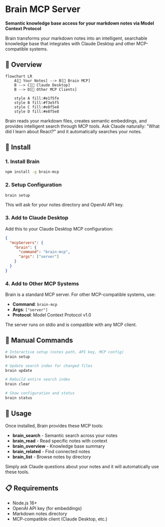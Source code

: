 # Brain MCP Server

**Semantic knowledge base access for your markdown notes via Model Context Protocol**

Brain transforms your markdown notes into an intelligent, searchable knowledge base that integrates with Claude Desktop and other MCP-compatible systems.

## 🧠 Overview

```mermaid
flowchart LR
    A[📄 Your Notes] --> B[🔧 Brain MCP]
    B --> C[🤖 Claude Desktop]
    B --> D[🔗 Other MCP Clients]
    
    style A fill:#e1f5fe
    style B fill:#f3e5f5
    style C fill:#e8f5e8
    style D fill:#e8f5e8
```

Brain reads your markdown files, creates semantic embeddings, and provides intelligent search through MCP tools. Ask Claude naturally: "What did I learn about React?" and it automatically searches your notes.

## 🚀 Install

### 1. Install Brain
```bash
npm install -g brain-mcp
```

### 2. Setup Configuration
```bash
brain setup
```
This will ask for your notes directory and OpenAI API key.

### 3. Add to Claude Desktop
Add this to your Claude Desktop MCP configuration:

```json
{
  "mcpServers": {
    "brain": {
      "command": "brain-mcp",
      "args": ["server"]
    }
  }
}
```

### 4. Add to Other MCP Systems
Brain is a standard MCP server. For other MCP-compatible systems, use:
- **Command**: `brain-mcp`  
- **Args**: `["server"]`
- **Protocol**: Model Context Protocol v1.0

The server runs on stdio and is compatible with any MCP client.

## 🔧 Manual Commands

```bash
# Interactive setup (notes path, API key, MCP config)
brain setup

# Update search index for changed files
brain update

# Rebuild entire search index  
brain clear

# Show configuration and status
brain status
```

## 🎯 Usage

Once installed, Brain provides these MCP tools:
- **brain_search** - Semantic search across your notes
- **brain_read** - Read specific notes with context
- **brain_overview** - Knowledge base summary
- **brain_related** - Find connected notes
- **brain_list** - Browse notes by directory

Simply ask Claude questions about your notes and it will automatically use these tools.

## 📋 Requirements

- Node.js 16+
- OpenAI API key (for embeddings)
- Markdown notes directory
- MCP-compatible client (Claude Desktop, etc.)
